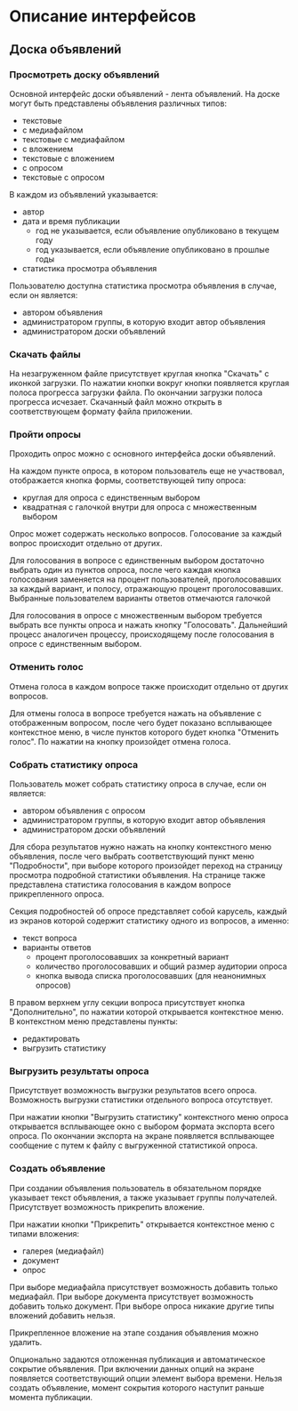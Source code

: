 # Описание интерфейсов

## Доска объявлений

### Просмотреть доску объявлений
Основной интерфейс доски объявлений - лента объявлений. На доске могут быть представлены объявления различных типов:
* текстовые
* с медиафайлом
* текстовые с медиафайлом
* с вложением
* текстовые с вложением
* с опросом
* текстовые с опросом

В каждом из объявлений указывается:
* автор
* дата и время публикации
  * год не указывается, если объявление опубликовано в текущем году
  * год указывается, если объявление опубликовано в прошлые годы
* статистика просмотра объявления

Пользователю доступна статистика просмотра объявления в случае, если он является:
* автором объявления
* администратором группы, в которую входит автор объявления
* администратором доски объявлений

### Скачать файлы
На незагруженном файле присутствует круглая кнопка "Скачать" с иконкой загрузки. По нажатии кнопки вокруг кнопки
появляется круглая полоса прогресса загрузки файла. По окончании загрузки полоса прогресса исчезает.
Скачанный файл можно открыть в соответствующем формату файла приложении.


### Пройти опросы
Проходить опрос можно с основного интерфейса доски объявлений.

На каждом пункте опроса, в котором пользователь еще не участвовал, отображается кнопка формы, соответствующей типу
опроса:
* круглая для опроса с единственным выбором
* квадратная с галочкой внутри для опроса с множественным выбором

Опрос может содержать несколько вопросов. Голосование за каждый вопрос происходит отдельно от других.

Для голосования в вопросе с единственным выбором достаточно выбрать один из пунктов опроса, после чего каждая кнопка
голосования заменяется на процент пользователей, проголосовавших за каждый вариант, и полосу, отражающую процент
проголосовавших. Выбранные пользователем варианты ответов отмечаются галочкой

Для голосования в опросе с множественным выбором требуется выбрать все пункты опроса и нажать кнопку "Голосовать".
Дальнейший процесс аналогичен процессу, происходящему после голосования в опросе с единственным выбором.

### Отменить голос
Отмена голоса в каждом вопросе также происходит отдельно от других вопросов.

Для отмены голоса в вопросе требуется нажать на объявление с отображенным вопросом, после чего будет показано
всплывающее контекстное меню, в числе пунктов которого будет кнопка "Отменить голос". По нажатии на кнопку произойдет
отмена голоса.

### Собрать статистику опроса
Пользователь может собрать статистику опроса в случае, если он является:
* автором объявления с опросом
* администратором группы, в которую входит автор объявления
* администратором доски объявлений

Для сбора результатов нужно нажать на кнопку контекстного меню объявления, после чего выбрать соответствующий пункт меню
"Подробности", при выборе которого произойдет переход на страницу просмотра подробной статистики объявления. На странице
также представлена статистика голосования в каждом вопросе прикрепленного опроса.

Секция подробностей об опросе представляет собой карусель, каждый из экранов которой содержит статистику одного из
вопросов, а именно:
* текст вопроса
* варианты ответов
  * процент проголосовавших за конкретный вариант
  * количество проголосовавших и общий размер аудитории опроса
  * кнопка вывода списка проголосовавших (для неанонимных опросов)

В правом верхнем углу секции вопроса присутствует кнопка "Дополнительно", по нажатии которой открывается контекстное
меню. В контекстном меню представлены пункты:
* редактировать
* выгрузить статистику

### Выгрузить результаты опроса
Присутствует возможность выгрузки результатов всего опроса. Возможность выгрузки статистики отдельного вопроса
отсутствует.

При нажатии кнопки "Выгрузить статистику" контекстного меню опроса открывается всплывающее окно с выбором формата
экспорта всего опроса. По окончании экспорта на экране появляется всплывающее сообщение с путем к файлу с выгруженной
статистикой опроса.

### Создать объявление
При создании объявления пользователь в обязательном порядке указывает текст объявления, а также указывает группы
получателей. Присутствует возможность прикрепить вложение.

При нажатии кнопки "Прикрепить" открывается контекстное меню с типами вложения:
* галерея (медиафайл)
* документ
* опрос

При выборе медиафайла присутствует возможность добавить только медиафайл. При выборе документа присутствует возможность
добавить только документ. При выборе опроса никакие другие типы вложений добавить нельзя.

Прикрепленное вложение на этапе создания объявления можно удалить.

Опционально задаются отложенная публикация и автоматическое сокрытие объявления. При включении данных опций на экране
появляется соответствующий опции элемент выбора времени. Нельзя создать объявление, момент сокрытия которого наступит
раньше момента публикации.

[//]: # (todo описать выбор получателей)

